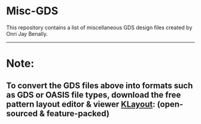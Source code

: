 # Misc-GDS
This repository contains a list of miscellaneous GDS design files created by Onri Jay Benally.
___________________________________________________________________________________________________
# Note:
## To convert the GDS files above into formats such as GDS or OASIS file types, download the free pattern layout editor & viewer [KLayout](https://www.klayout.de/build.html): (open-sourced & feature-packed)
